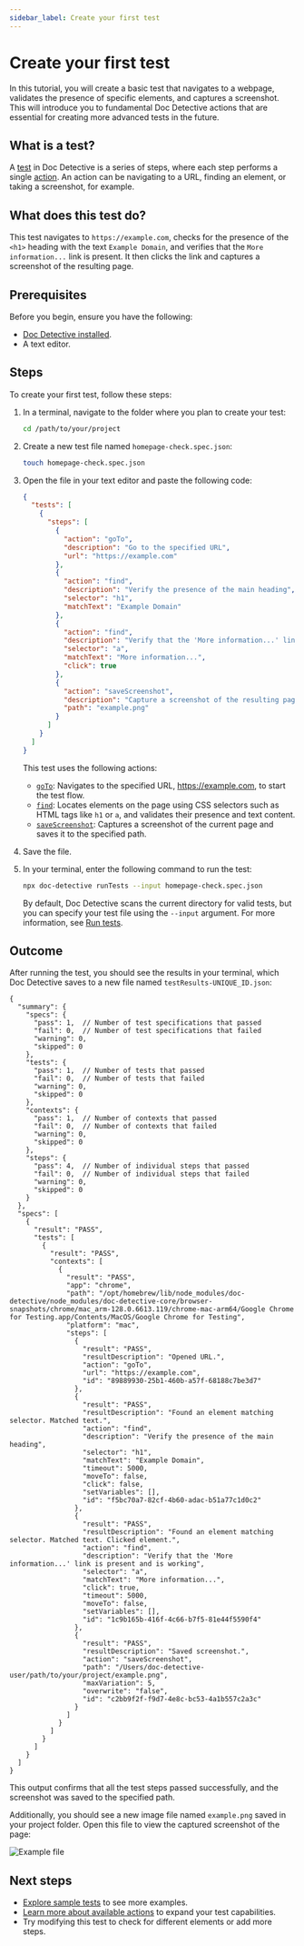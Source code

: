 ```yaml
---
sidebar_label: Create your first test
---
```


# Create your first test

In this tutorial, you will create a basic test that navigates to a webpage, validates the presence of specific elements, and captures a screenshot. This will introduce you to fundamental Doc Detective actions that are essential for creating more advanced tests in the future.

## What is a test?

A [test](/docs/get-started/tests/index.md) in Doc Detective is a series of steps, where each step performs a single [action](/docs/category/actions). An action can be navigating to a URL, finding an element, or taking a screenshot, for example.

## What does this test do?

This test navigates to `https://example.com`, checks for the presence of the `<h1>` heading with the text `Example Domain`, and verifies that the `More information...` link is present. It then clicks the link and captures a screenshot of the resulting page.

## Prerequisites

Before you begin, ensure you have the following:

- [Doc Detective installed](/docs/get-started/installation.md).
- A text editor.

## Steps

To create your first test, follow these steps:

1. In a terminal, navigate to the folder where you plan to create your test:

   ```bash
   cd /path/to/your/project
   ```

2. Create a new test file named `homepage-check.spec.json`:

   ```bash
   touch homepage-check.spec.json
   ```

3. Open the file in your text editor and paste the following code:

   ```json title="homepage-check.spec.json"
   {
     "tests": [
       {
         "steps": [
           {
             "action": "goTo",
             "description": "Go to the specified URL",
             "url": "https://example.com"
           },
           {
             "action": "find",
             "description": "Verify the presence of the main heading",
             "selector": "h1",
             "matchText": "Example Domain"
           },
           {
             "action": "find",
             "description": "Verify that the 'More information...' link is present and working",
             "selector": "a",
             "matchText": "More information...",
             "click": true
           },
           {
             "action": "saveScreenshot",
             "description": "Capture a screenshot of the resulting page",
             "path": "example.png"
           }
         ]
       }
     ]
   }
   ```

   This test uses the following actions:

   - [`goTo`](/docs/get-started/actions/goTo.md): Navigates to the specified URL, https://example.com, to start the test flow.
   - [`find`](/docs/get-started/actions/find.md): Locates elements on the page using CSS selectors such as HTML tags like `h1` or `a`, and validates their presence and text content.
   - [`saveScreenshot`](/docs/get-started/actions/saveScreenshot.md): Captures a screenshot of the current page and saves it to the specified path.

4. Save the file.

5. In your terminal, enter the following command to run the test:

   ```bash
   npx doc-detective runTests --input homepage-check.spec.json
   ```

   By default, Doc Detective scans the current directory for valid tests, but you can specify your test file using the `--input` argument. For more information, see [Run tests](/docs/get-started/sample-tests.md#run-tests).

## Outcome

After running the test, you should see the results in your terminal, which Doc Detective saves to a new file named `testResults-UNIQUE_ID.json`:

```text title="testResults-UNIQUE_ID.json"
{
  "summary": {
    "specs": {
      "pass": 1,  // Number of test specifications that passed
      "fail": 0,  // Number of test specifications that failed
      "warning": 0,
      "skipped": 0
    },
    "tests": {
      "pass": 1,  // Number of tests that passed
      "fail": 0,  // Number of tests that failed
      "warning": 0,
      "skipped": 0
    },
    "contexts": {
      "pass": 1,  // Number of contexts that passed
      "fail": 0,  // Number of contexts that failed
      "warning": 0,
      "skipped": 0
    },
    "steps": {
      "pass": 4,  // Number of individual steps that passed
      "fail": 0,  // Number of individual steps that failed
      "warning": 0,
      "skipped": 0
    }
  },
  "specs": [
    {
      "result": "PASS",
      "tests": [
        {
          "result": "PASS",
          "contexts": [
            {
              "result": "PASS",
              "app": "chrome",
              "path": "/opt/homebrew/lib/node_modules/doc-detective/node_modules/doc-detective-core/browser-snapshots/chrome/mac_arm-128.0.6613.119/chrome-mac-arm64/Google Chrome for Testing.app/Contents/MacOS/Google Chrome for Testing",
              "platform": "mac",
              "steps": [
                {
                  "result": "PASS",
                  "resultDescription": "Opened URL.",
                  "action": "goTo",
                  "url": "https://example.com",
                  "id": "89889930-25b1-460b-a57f-68188c7be3d7"
                },
                {
                  "result": "PASS",
                  "resultDescription": "Found an element matching selector. Matched text.",
                  "action": "find",
                  "description": "Verify the presence of the main heading",
                  "selector": "h1",
                  "matchText": "Example Domain",
                  "timeout": 5000,
                  "moveTo": false,
                  "click": false,
                  "setVariables": [],
                  "id": "f5bc70a7-82cf-4b60-adac-b51a77c1d0c2"
                },
                {
                  "result": "PASS",
                  "resultDescription": "Found an element matching selector. Matched text. Clicked element.",
                  "action": "find",
                  "description": "Verify that the 'More information...' link is present and is working",
                  "selector": "a",
                  "matchText": "More information...",
                  "click": true,
                  "timeout": 5000,
                  "moveTo": false,
                  "setVariables": [],
                  "id": "1c9b165b-416f-4c66-b7f5-81e44f5590f4"
                },
                {
                  "result": "PASS",
                  "resultDescription": "Saved screenshot.",
                  "action": "saveScreenshot",
                  "path": "/Users/doc-detective-user/path/to/your/project/example.png",
                  "maxVariation": 5,
                  "overwrite": "false",
                  "id": "c2bb9f2f-f9d7-4e8c-bc53-4a1b557c2a3c"
                }
              ]
            }
          ]
        }
      ]
    }
  ]
}
```

This output confirms that all the test steps passed successfully, and the screenshot was saved to the specified path.

Additionally, you should see a new image file named `example.png` saved in your project folder. Open this file to view the captured screenshot of the page:

![Example file](/img/create-your-first-test/example.png)

## Next steps

- [Explore sample tests](/docs/get-started/sample-tests) to see more examples.
- [Learn more about available actions](/docs/category/actions) to expand your test capabilities.
- Try modifying this test to check for different elements or add more steps.
